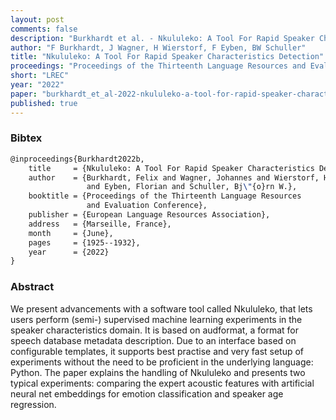 ```yaml
---
layout: post
comments: false
description: "Burkhardt et al. - Nkululeko: A Tool For Rapid Speaker Characteristics Detection"
author: "F Burkhardt, J Wagner, H Wierstorf, F Eyben, BW Schuller"
title: "Nkululeko: A Tool For Rapid Speaker Characteristics Detection"
proceedings: "Proceedings of the Thirteenth Language Resources and Evaluation Conference"
short: "LREC"
year: "2022"
paper: "burkhardt_et_al-2022-nkululeko-a-tool-for-rapid-speaker-characteristics-detection.pdf"
published: true
---
```


### Bibtex

```latex
@inproceedings{Burkhardt2022b,
    title     = {Nkululeko: A Tool For Rapid Speaker Characteristics Detection},
    author    = {Burkhardt, Felix and Wagner, Johannes and Wierstorf, Hagen
                 and Eyben, Florian and Schuller, Bj\"{o}rn W.},
    booktitle = {Proceedings of the Thirteenth Language Resources
                 and Evaluation Conference},
    publisher = {European Language Resources Association},
    address   = {Marseille, France},
    month     = {June},
    pages     = {1925--1932},
    year      = {2022}
}
```

### Abstract

We present advancements with a software tool called Nkululeko, that lets users
perform (semi-) supervised machine learning experiments in the speaker
characteristics domain. It is based on audformat, a format for speech database
metadata description. Due to an interface based on configurable templates, it
supports best practise and very fast setup of experiments without the need to be
proficient in the underlying language: Python. The paper explains the handling
of Nkululeko and presents two typical experiments: comparing the expert acoustic
features with artificial neural net embeddings for emotion classification and
speaker age regression.

